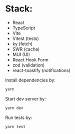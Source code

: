 # Stack: 
- React
- TypeScript
- Vite
- Vitest (tests)
- ky (fetch)
- SWR (cache)
- MUI (UI)
- React Hook Form
- zod (validation)
- react-toastify (notifications)

Install dependencies by:
```bash
yarn
```

Start dev server by:
```bash
yarn dev
```

Run tests by:
```bash
yarn test
```

